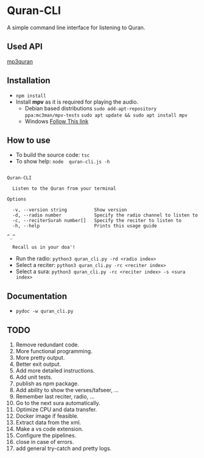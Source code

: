 # Quran-CLI

A simple command line interface for listening to Quran.
## Used API
[mp3quran](https://mp3quran.net/eng/api)
## Installation
- `npm install`
- Install **mpv** as it is required for playing the audio.
  - Debian based distributions
`sudo add-apt-repository ppa:mc3man/mpv-tests`
`sudo apt update && sudo apt install mpv`
  - Windows
[Follow This link](https://mpv.io/installation/#:~:text=master%20is%20recommended.-,Windows,-All%20binary%20packages)


## How to use
- To build the source code: `tsc`
- To show help: `node  quran-cli.js -h`
```

Quran-CLI

  Listen to the Quran from your terminal 

Options

  -v, --version string          Show version                           
  -d, --radio number            Specify the radio channel to listen to 
  -c, --reciterSurah number[]   Specify the reciter to listen to       
  -h, --help                    Prints this usage guide                

^_^

  Recall us in your doa'! 

```
- Run the radio: `python3 quran_cli.py -rd <radio index>`
- Select a reciter: `python3 quran_cli.py -rc <reciter index>`
- Select a sura: `python3 quran_cli.py -rc <reciter index> -s <sura index>`

## Documentation
- `pydoc -w quran_cli.py`
## TODO
1. Remove redundant code.
2. More functional programming.
3. More pretty output.
4. Better exit output.
5. Add more detailed instructions.
6. Add unit tests.
7. publish as npm package. 
8. Add ability to show the verses/tafseer, ...
9. Remember last reciter, radio, ...
10. Go to the next sura automatically.
11. Optimize CPU and data transfer.
12. Docker image if feasible.
13. Extract data from the xml.
14. Make a vs code extension.
15. Configure the pipelines.
16. close in case of errors.
17. add general try-catch and pretty logs.